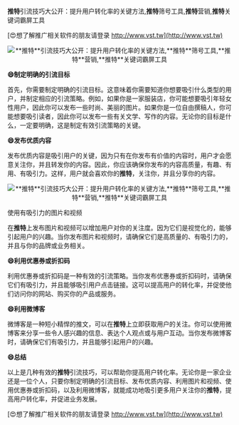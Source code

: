 **推特**引流技巧大公开：提升用户转化率的关键方法,**推特**筛号工具,**推特**营销,**推特**关键词霸屏工具

[😍想了解推广相关软件的朋友请登录 http://www.vst.tw](http://www.vst.tw)

 <center><img src="https://vst.tw/MP4/tuiguang/png/8.png" alt="**推特**引流技巧大公开：提升用户转化率的关键方法,**推特**筛号工具,**推特**营销,**推特**关键词霸屏工具"></center>

**😄制定明确的引流目标**

首先，你需要制定明确的引流目标。这意味着你需要知道你想要吸引什么类型的用户，并制定相应的引流策略。例如，如果你是一家服装店，你可能想要吸引年轻女性用户，因此你可以发布一些时尚、美丽的图片。如果你是一位自由撰稿人，你可能想要吸引读者，因此你可以发布一些有关文学、写作的内容。无论你的目标是什么，一定要明确，这是制定有效引流策略的关键。

**😄发布优质内容**

发布优质内容是吸引用户的关键，因为只有在你发布有价值的内容时，用户才会愿意关注你，并且转发你的内容。因此，你应该确保你发布的内容高质量，有趣、有用、有吸引力。这样，用户就会喜欢你的**推特**，关注你，并且分享你的内容。

 <center><img src="https://vst.tw/MP4/tuiguang/png/5.png" alt="**推特**引流技巧大公开：提升用户转化率的关键方法,**推特**筛号工具,**推特**营销,**推特**关键词霸屏工具"></center>

使用有吸引力的图片和视频

在**推特**上发布图片和视频可以增加用户对你的关注度。因为它们是视觉化的，能够引起用户的兴趣。当你发布图片和视频时，请确保它们是高质量的、有吸引力的，并且与你的品牌或业务相关。

**😄利用优惠券或折扣码**

利用优惠券或折扣码是一种有效的引流策略。当你发布优惠券或折扣码时，请确保它们有吸引力，并且能够吸引用户点击链接。这可以提高用户的转化率，并促使他们访问你的网站、购买你的产品或服务。

**😄利用微博客**

微博客是一种短小精悍的推文，可以在**推特**上立即获取用户的关注。你可以使用微博客来分享一些令人感兴趣的信息、表达个人观点或与用户互动。当你发布微博客时，请确保它们有吸引力，并且能够引起用户的兴趣。

**😄总结**

以上是几种有效的**推特**引流技巧，可以帮助你提高用户转化率。无论你是一家企业还是一位个人，只要你制定明确的引流目标、发布优质内容、利用图片和视频、使用优惠券或折扣码，以及利用微博客，就能成功地吸引更多用户关注你的**推特**，提高用户转化率，并促进业务发展。

[😍想了解推广相关软件的朋友请登录 http://www.vst.tw](http://www.vst.tw)



